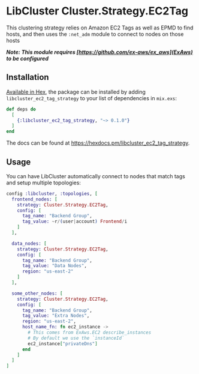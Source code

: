 # LibCluster Cluster.Strategy.EC2Tag
This clustering strategy relies on Amazon EC2 Tags as well as EPMD to find hosts, and then uses
the `:net_adm` module to connect to nodes on those hosts

***Note: This module requires [https://github.com/ex-aws/ex_aws](ExAws) to be configured***

## Installation

[Available in Hex](https://hex.pm/docs/libcluster_ec2_taag_strategy), the package can be installed
by adding `libcluster_ec2_tag_strategy` to your list of dependencies in `mix.exs`:

```elixir
def deps do
  [
    {:libcluster_ec2_tag_strategy, "~> 0.1.0"}
  ]
end
```

The docs can be found at <https://hexdocs.pm/libcluster_ec2_tag_strategy>.


## Usage
You can have LibCluster automatically connect to nodes that match tags and setup multiple
topologies:

```elixir
config :libcluster, :topologies, [
  frontend_nodes: [
    strategy: Cluster.Strategy.EC2Tag,
    config: [
      tag_name: "Backend Group",
      tag_value: ~r/(user|account) Frontend/i
    ]
  ],

  data_nodes: [
    strategy: Cluster.Strategy.EC2Tag,
    config: [
      tag_name: "Backend Group",
      tag_value: "Data Nodes",
      region: "us-east-2"
    ]
  ],

  some_other_nodes: [
    strategy: Cluster.Strategy.EC2Tag,
    config: [
      tag_name: "Backend Group",
      tag_value: "Extra Nodes",
      region: "us-east-2",
      host_name_fn: fn ec2_instance ->
        # This comes from ExAws.EC2 describe_instances
        # By default we use the `instanceId`
        ec2_instance["privateDns"]
      end
    ]
  ]
]
```
